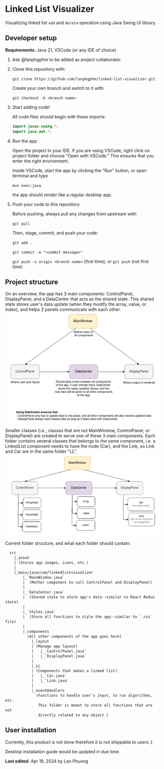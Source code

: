 # Linked List Visualizer 
Visualizing linked list `add` and `delete` operation using Java Swing UI 
library. 

## Developer setup
**Requirements**: Java 21, VSCode (or any IDE of choice)

1.  Ask @lanphgphm to be added as project collaborator.

2.  Clone this repository with: 

    `git clone https://github.com/lanphgphm/linked-list-visualizer.git`

    Create your own branch and switch to it with: 

    `git checkout -b <branch name>`

3.  Start adding code! 
    
    All code files should begin with these imports: 

    ```java
    import javax.swing.*;
    import java.awt.*;
    ```

4.  Run the app 

    Open the project in your IDE. If you are using VSCode, right click 
    on project folder and choose "Open with VSCode." This ensures that 
    you enter the right environment. 

    Inside VSCode, start the app by clicking the "Run" button, or open 
    terminal and type

    `mvn exec:java`

    the app should render like a regular desktop app. 

5.  Push your code to this repository
    
    Before pushing, always pull any changes from upstream with: 
    
    `git pull` 

    Then, stage, commit, and push your code: 

    `git add .`

    `git commit -m "<commit message>"`

    `git push -u origin <branch name>` (first time), or `git push` (not first time)

## Project structure
On an overview, the app has 3 main components: ControlPanel, DisplayPanel, 
and a DataCenter that acts as the shared state. This shared state stores 
user's data update (when they modify the array, value, or index), and helps 
2 panels communicate with each other. 
![Alt text](project-documents/project_struct.png)

Smaller classes (i.e., classes that are not MainWindow, ControlPanel, 
or DisplayPanel) are created to serve one of these 3 main components. 
Each folder contains several classes that belongs to the same component, 
i.e. a LinkedList component needs to have the node (Car), and the Link, 
so Link and Car are in the same folder "LL".
![Alt text](project-documents/class_struct.png)

Current folder structure, and what each folder should contain: 
```
  src
    |_asset
    | (Stores app images, icons, etc.)
    |
    |_main/java/com/linkedlistvisualizer
        |_`MainWindow.java` 
        |  (Mother component to call ControlPanel and DisplayPanel)
        |
        |_`DataCenter.java`
        |  (Shared state to store app's data--similar to React Redux store)
        |
        |_`Styles.java`
        |  (Store all functions to style the app--similar to `.css` file)
        |
        |_components
          (All other components of the app goes here)
            |_layout
            | (Manage app layout)
            |   |_`ControlPanel.java`
            |   |_`DisplayPanel.java`
            |
            |_LL
            | (Components that makes a linked list)
            |   |_`Car.java`
            |   |_`Link.java`
            |
            |_eventHandlers
              (Functions to handle user's input, to run algorithms, etc.
               This folder is meant to store all functions that are not 
               directly related to any object.)
```
            

## User installation 
Currently, this product is not done therefore it is not shippable to 
users :)
 
Desktop installation guide would be updated in due time. 

**Last edited**: Apr 19, 2024 by Lan Phuong